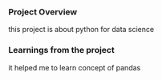 ### Project Overview

 this project is about python for data science 


### Learnings from the project

 it helped me to learn concept of pandas


